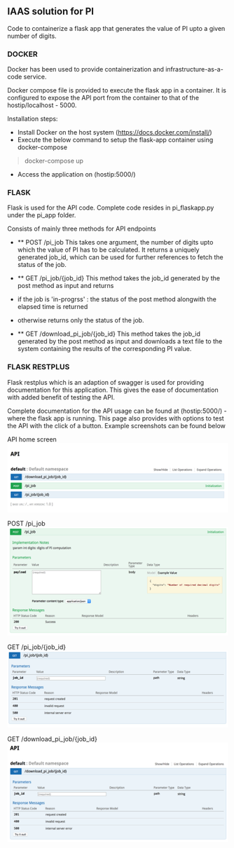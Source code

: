 ## IAAS solution for PI 
Code to containerize a flask app that generates the value of PI upto a given number of digits. 

### DOCKER
Docker has been used to provide containerization and infrastructure-as-a-code service.

Docker compose file is provided to execute the flask app in a container. It is configured to expose the API port from the container to that of the hostip/localhost - 5000.

Installation steps:
- Install Docker on the host system (https://docs.docker.com/install/)
- Execute the below command to setup the flask-app container using docker-compose
> docker-compose up 
- Access the application on (hostip:5000/)

### FLASK
Flask is used for the API code. Complete code resides in pi_flaskapp.py under the pi_app folder. 

Consists of mainly three methods for API endpoints

- ** POST /pi_job 
This takes one argument, the number of digits upto which the value of PI has to be calculated. It returns a uniquely generated job_id, which can be used for further references to fetch the status of the job.

- ** GET /pi_job/{job_id}
This method takes the job_id generated by the post method as input and returns 
- if the job is 'in-progrss' : the status of the post method alongwith the elapsed time is returned
- otherwise returns only the status of the job.

- ** GET /download_pi_job/{job_id}
This method takes the job_id generated by the post method as input and downloads a text file to the system containing the results of the corresponding PI value.

### FLASK RESTPLUS
Flask restplus which is an adaption of swagger is used for providing documentation for this application. This gives the ease of documentation with added benefit of testing the API.

Complete documentation for the API usage can be found at (hostip:5000/) - where the flask app is running. This page also provides with options to test the API with the click of a button. Example screenshots can be found below

API home screen 
![usage](screenshots/API_home_screen.png)

POST /pi_job 
![usage](screenshots/post_pi_job.png)

GET /pi_job/{job_id}
![usage](screenshots/get_pi_job.png)

GET /download_pi_job/{job_id}
![usage](screenshots/get_download_pi_job.png)